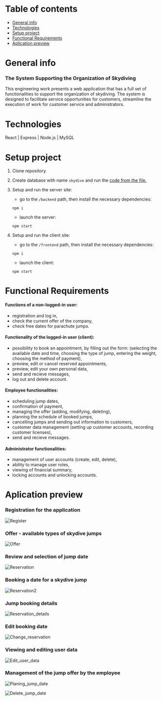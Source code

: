 # Table of contents
* [General info](#general-info)
* [Technologies](#technologies)
* [Setup project](#setup-project)
* [Functional Requirements](#functional-requirements)
* [Aplication preview](#aplication-preview)
  
# General info
### The System Supporting the Organization of Skydiving
This engineering work presents a web application that has a full set of functionalities to support the organization of skydiving. The system is designed to facilitate service opportunities for customers, streamline the execution of work for customer service and administrators.

# Technologies
React | Express | Node.js | MySQL

# Setup project
1. Clone repository.
2. Create database with name `skydive` and run the [code from the file.](skrypt_baza.sql)
3. Setup and run the server site:
   - go to the `/backend` path, then install the necessary dependencies:
    ```
    npm i
    ```
    - launch the server:
    ```
    npm start
    ```

4. Setup and run the client site:
   - go to the `/frontend` path, then install the necessary dependencies:
    ```
    npm i
    ```
    - launch the client:
    ```
    npm start
    ```


# Functional Requirements
#### Functions of a non-logged-in user:
- registration and log in,
- check the current offer of the company,
- check free dates for parachute jumps.


#### Functionality of the logged-in user (client):
- possibility to book an appointment, by filling out the form: (selecting the available date and time, choosing the type of jump, entering the weight, choosing the method of payment),
- preview, edit or cancel reserved appointments,
- preview, edit your own personal data,
- send and recieve messages,
- log out and delete account.


#### Employee functionalities:
- scheduling jump dates,
- confirmation of payment,
- managing the offer (adding, modifying, deleting),
- planning the schedule of booked jumps,
- cancelling jumps and sending out information to customers,
- customer data management (setting up customer accounts, recording customer licenses),
- send and recieve messages.


#### Administrator functionalities:
- management of user accounts (create, edit, delete), 
- ability to manage user roles,
- viewing of financial summary, 
- locking accounts and unlocking accounts.


# Aplication preview
### Registration for the application
![Register](images/register.png)

### Offer - available types of skydive jumps
![Offer](images/offer.png)

### Review and selection of jump date
![Reservation](images/reservation.png)

### Booking a date for a skydive jump
![Reservation2](images/reservation_2.png)

### Jump booking details
![Reservation_details](images/reservation_details.png)

### Edit booking date
![Change_reservation](images/change_reservation.png)

### Viewing and editing user data
![Edit_user_data](images/edit_user_data.png)

### Management of the jump offer by the employee
![Planing_jump_date](images/planing_jump_date.png)

![Delete_jump_date](images/delete_jump_date.png)
